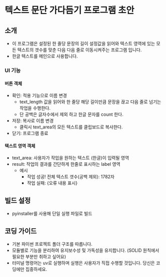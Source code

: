 # 텍스트 문단 가다듬기 프로그램 초안

## 소개

- 이 프로그램은 설정된 한 줄당 문장의 길이 설정값을 읽어와 텍스트 영역에 있는 모든 텍스트의 갯수를 맞춘 다음 다음 줄로 이동시켜주는 프로그램 입니다.
- 한글 텍스트를 메인으로 사용합니다.

### UI 기능

#### 버튼 객체

- 확인: 적용 기능으로 이름 변경
  - text_length 값을 읽어와 한 줄당 해당 길이만큼 문장을 끊고 다음 줄로 넘기는 작업을 수행한다.
  - 단 공백은 글자수에서 제외 하고 한글 문자를 count 한다.
- 저장: 복사로 이름 변경
  - 클릭시 text_area의 모든 텍스트를 클립보드로 복사한다.
- 닫기: 프로그램 종료

#### 텍스트 영역 객체

- text_area: 사용자가 작업을 원하는 텍스트 (한글)이 입력될 영역
- result: 작업의 결과를 간단하게 한줄로 표시하는 label 영역
  - 예시
    - 작업 성공! 전체 텍스트 갯수(공백 제외): 1782자
    - 작업 실패: {오류 내용 표시}

## 빌드 설정

- pyinstaller를 사용해 단일 실행 파일로 빌드

## 코딩 가이드

- 기본 파이썬 프로젝트 폴더 구조를 따릅니다.
- 모듈별로 기능을 분리하여 유지보수성 및 가독성을 유지합니다. (SOLID 원칙에서 필요한 부분만 취하고 싶어요)
- 터미널 명령어는 uv로 실행하며 실행은 사용자가 직접 수행할 것입니다. 당신은 코딩에만 집중하세요.
